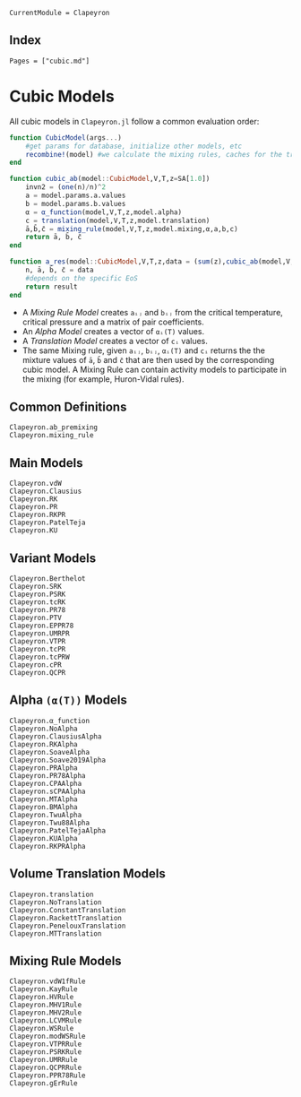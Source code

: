 ```@meta
CurrentModule = Clapeyron
```

## Index

```@index
Pages = ["cubic.md"]
```

# Cubic Models

All cubic models in `Clapeyron.jl` follow a common evaluation order:

```julia
function CubicModel(args...)
    #get params for database, initialize other models, etc
    recombine!(model) #we calculate the mixing rules, caches for the translation models if necessary, etc.
end

function cubic_ab(model::CubicModel,V,T,z=SA[1.0])
    invn2 = (one(n)/n)^2
    a = model.params.a.values
    b = model.params.b.values
    α = α_function(model,V,T,z,model.alpha)
    c = translation(model,V,T,z,model.translation)
    ā,b̄,c̄ = mixing_rule(model,V,T,z,model.mixing,α,a,b,c)
    return ā, b̄, c̄
end

function a_res(model::CubicModel,V,T,z,data = (sum(z),cubic_ab(model,V,T,z)))
    n, ā, b̄, c̄ = data
    #depends on the specific EoS
    return result
end
```

- A *Mixing Rule Model* creates `aᵢⱼ` and `bᵢⱼ` from the critical temperature, critical pressure and a matrix of pair coefficients.
- An *Alpha Model* creates a vector of `αᵢ(T)` values.
- A *Translation Model* creates a vector of `cᵢ` values.
- The same Mixing rule, given `aᵢⱼ`, `bᵢⱼ`, `αᵢ(T)` and `cᵢ` returns the the mixture values of `ā`, `b̄` and `c̄` that are then used by the corresponding cubic model.
  A Mixing Rule can contain activity models to participate in the mixing (for example, Huron-Vidal rules).

## Common Definitions

```@docs
Clapeyron.ab_premixing
Clapeyron.mixing_rule
```

## Main Models

```@docs
Clapeyron.vdW
Clapeyron.Clausius
Clapeyron.RK
Clapeyron.PR
Clapeyron.RKPR
Clapeyron.PatelTeja
Clapeyron.KU
```

## Variant Models

```@docs
Clapeyron.Berthelot
Clapeyron.SRK
Clapeyron.PSRK
Clapeyron.tcRK
Clapeyron.PR78
Clapeyron.PTV
Clapeyron.EPPR78
Clapeyron.UMRPR
Clapeyron.VTPR
Clapeyron.tcPR
Clapeyron.tcPRW
Clapeyron.cPR
Clapeyron.QCPR
```

## Alpha `(α(T))` Models

```@docs
Clapeyron.α_function
Clapeyron.NoAlpha
Clapeyron.ClausiusAlpha
Clapeyron.RKAlpha
Clapeyron.SoaveAlpha
Clapeyron.Soave2019Alpha
Clapeyron.PRAlpha
Clapeyron.PR78Alpha
Clapeyron.CPAAlpha
Clapeyron.sCPAAlpha
Clapeyron.MTAlpha
Clapeyron.BMAlpha
Clapeyron.TwuAlpha
Clapeyron.Twu88Alpha
Clapeyron.PatelTejaAlpha
Clapeyron.KUAlpha
Clapeyron.RKPRAlpha
```

## Volume Translation Models

```@docs
Clapeyron.translation
Clapeyron.NoTranslation
Clapeyron.ConstantTranslation
Clapeyron.RackettTranslation
Clapeyron.PenelouxTranslation
Clapeyron.MTTranslation
```

## Mixing Rule Models

```@docs
Clapeyron.vdW1fRule
Clapeyron.KayRule
Clapeyron.HVRule
Clapeyron.MHV1Rule
Clapeyron.MHV2Rule
Clapeyron.LCVMRule
Clapeyron.WSRule
Clapeyron.modWSRule
Clapeyron.VTPRRule
Clapeyron.PSRKRule
Clapeyron.UMRRule
Clapeyron.QCPRRule
Clapeyron.PPR78Rule
Clapeyron.gErRule
```
